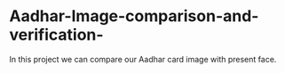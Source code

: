 # Aadhar-Image-comparison-and-verification-
In this project we can compare our Aadhar card image with present face. 
